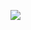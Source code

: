 ![](https://files.oaiusercontent.com/file-Pel24sjPfYU8WTylivuLFmrK?se=2024-01-25T21%3A52%3A05Z&sp=r&sv=2021-08-06&sr=b&rscc=max-age%3D31536000%2C%20immutable&rscd=attachment%3B%20filename%3D0a843f5b-7ebf-46d2-855b-e36c4ae30b5a.webp&sig=6Zp7SXTjcVSoLjCc1glu2uexHI9N6oEMkBXbEuBU4jM%3D)
